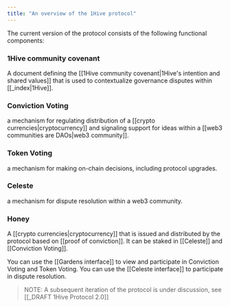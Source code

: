```yaml
---
title: "An overview of the 1Hive protocol"
---
```


The current version of the protocol consists of the following functional components:

### 1Hive community covenant 
A document defining the [[1Hive community covenant|1Hive's intention and shared values]] that is used to contextualize governance disputes within [[_index|1Hive]]. 

### Conviction Voting 
a mechanism for regulating distribution of a [[crypto currencies|cryptocurrency]] and signaling support for ideas within a [[web3 communities are DAOs|web3 community]]. 

### Token Voting
a mechanism for making on-chain decisions, including protocol upgrades. 

### Celeste
a mechanism for dispute resolution within a web3 community. 

### Honey
A [[crypto currencies|cryptocurrency]] that is issued and distributed by the protocol based on [[proof of conviction]]. It can be staked in [[Celeste]] and [[Conviction Voting]]. 

You can use the [[Gardens interface]] to view and participate in Conviction Voting and Token Voting. You can use the [[Celeste interface]] to participate in dispute resolution. 

> NOTE: A subsequent iteration of the protocol is under discussion, see [[_DRAFT 1Hive Protocol 2.0]]